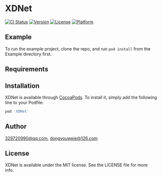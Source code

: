 # XDNet

[![CI Status](https://img.shields.io/travis/329720990@qq.com/XDNet.svg?style=flat)](https://travis-ci.org/329720990@qq.com/XDNet)
[![Version](https://img.shields.io/cocoapods/v/XDNet.svg?style=flat)](https://cocoapods.org/pods/XDNet)
[![License](https://img.shields.io/cocoapods/l/XDNet.svg?style=flat)](https://cocoapods.org/pods/XDNet)
[![Platform](https://img.shields.io/cocoapods/p/XDNet.svg?style=flat)](https://cocoapods.org/pods/XDNet)

## Example

To run the example project, clone the repo, and run `pod install` from the Example directory first.

## Requirements

## Installation

XDNet is available through [CocoaPods](https://cocoapods.org). To install
it, simply add the following line to your Podfile:

```ruby
pod 'XDNet'
```

## Author

329720990@qq.com, dongyouweie@126.com

## License

XDNet is available under the MIT license. See the LICENSE file for more info.
